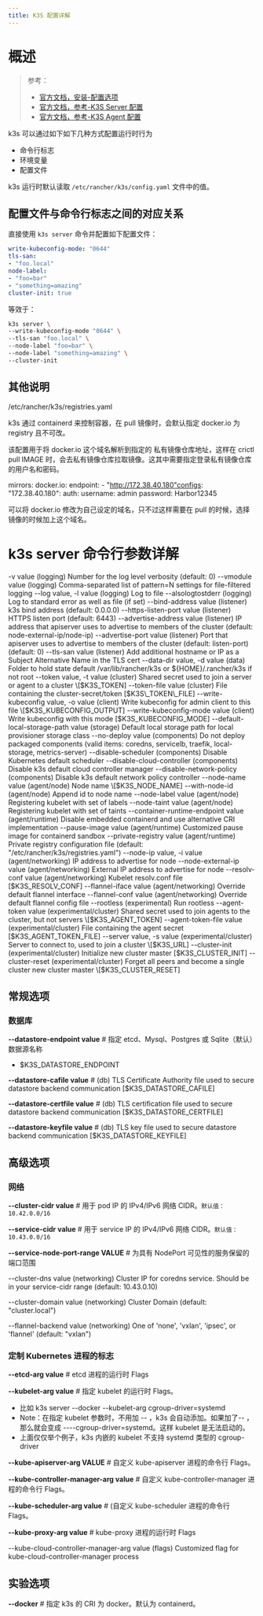 ```yaml
---
title: K3S 配置详解
---
```


# 概述

> 参考：
> - [官方文档，安装-配置选项](https://docs.k3s.io/zh/installation/configuration)
> - [官方文档，参考-K3S Server 配置](https://docs.k3s.io/reference/server-config)
> - [官方文档，参考-K3S Agent 配置](https://docs.k3s.io/reference/agent-config)

k3s 可以通过如下如下几种方式配置运行时行为

- 命令行标志
- 环境变量
- 配置文件

k3s 运行时默认读取 `/etc/rancher/k3s/config.yaml` 文件中的值。

## 配置文件与命令行标志之间的对应关系

直接使用 `k3s server` 命令并配置如下配置文件：

```yaml
write-kubeconfig-mode: "0644"  
tls-san:  
- "foo.local"  
node-label:  
- "foo=bar"  
- "something=amazing"  
cluster-init: true
```

等效于：

```bash
k3s server \  
--write-kubeconfig-mode "0644" \  
--tls-san "foo.local" \  
--node-label "foo=bar" \  
--node-label "something=amazing" \  
--cluster-init
```

## 其他说明

/etc/rancher/k3s/registries.yaml

k3s 通过 containerd 来控制容器，在 pull 镜像时，会默认指定 docker.io 为 registry 且不可改。

该配置用于将 docker.io 这个域名解析到指定的 私有镜像仓库地址，这样在 crictl pull IMAGE 时，会去私有镜像仓库拉取镜像。这其中需要指定登录私有镜像仓库的用户名和密码。

mirrors: docker.io: endpoint: - "http://172.38.40.180"configs: "172.38.40.180": auth: username: admin password: Harbor12345

可以将 docker.io 修改为自己设定的域名，只不过这样需要在 pull 的时候，选择镜像的时候加上这个域名。

# k3s server 命令行参数详解

-v value (logging) Number for the log level verbosity (default: 0)
--vmodule value (logging) Comma-separated list of pattern=N settings for file-filtered logging
--log value, -l value (logging) Log to file
--alsologtostderr (logging) Log to standard error as well as file (if set)
--bind-address value (listener) k3s bind address (default: 0.0.0.0)
--https-listen-port value (listener) HTTPS listen port (default: 6443)
--advertise-address value (listener) IP address that apiserver uses to advertise to members of the cluster (default: node-external-ip/node-ip)
--advertise-port value (listener) Port that apiserver uses to advertise to members of the cluster (default: listen-port) (default: 0)
--tls-san value (listener) Add additional hostname or IP as a Subject Alternative Name in the TLS cert
--data-dir value, -d value (data) Folder to hold state default /var/lib/rancher/k3s or ${HOME}/.rancher/k3s if not root
--token value, -t value                    (cluster) Shared secret used to join a server or agent to a cluster \[$K3S_TOKEN]
--token-file value (cluster) File containing the cluster-secret/token \[$K3S\_TOKEN\_FILE]
--write-kubeconfig value, -o value         (client) Write kubeconfig for admin client to this file \[$K3S_KUBECONFIG_OUTPUT]
--write-kubeconfig-mode value (client) Write kubeconfig with this mode \[$K3S_KUBECONFIG_MODE]
--default-local-storage-path value (storage) Default local storage path for local provisioner storage class
--no-deploy value (components) Do not deploy packaged components (valid items: coredns, servicelb, traefik, local-storage, metrics-server)
--disable-scheduler (components) Disable Kubernetes default scheduler
--disable-cloud-controller (components) Disable k3s default cloud controller manager
--disable-network-policy (components) Disable k3s default network policy controller
--node-name value (agent/node) Node name \[$K3S\_NODE\_NAME]
--with-node-id                             (agent/node) Append id to node name
--node-label value                         (agent/node) Registering kubelet with set of labels
--node-taint value                         (agent/node) Registering kubelet with set of taints
--container-runtime-endpoint value         (agent/runtime) Disable embedded containerd and use alternative CRI implementation
--pause-image value                        (agent/runtime) Customized pause image for containerd sandbox
--private-registry value                   (agent/runtime) Private registry configuration file (default: "/etc/rancher/k3s/registries.yaml")
--node-ip value, -i value                  (agent/networking) IP address to advertise for node
--node-external-ip value                   (agent/networking) External IP address to advertise for node
--resolv-conf value                        (agent/networking) Kubelet resolv.conf file \[$K3S_RESOLV_CONF]
--flannel-iface value (agent/networking) Override default flannel interface
--flannel-conf value (agent/networking) Override default flannel config file
--rootless (experimental) Run rootless
--agent-token value (experimental/cluster) Shared secret used to join agents to the cluster, but not servers \[$K3S\_AGENT\_TOKEN]
--agent-token-file value                   (experimental/cluster) File containing the agent secret \[$K3S_AGENT_TOKEN_FILE]
--server value, -s value (experimental/cluster) Server to connect to, used to join a cluster \[$K3S\_URL]
--cluster-init                             (experimental/cluster) Initialize new cluster master \[$K3S_CLUSTER_INIT]
--cluster-reset (experimental/cluster) Forget all peers and become a single cluster new cluster master \[$K3S\_CLUSTER\_RESET]

## 常规选项

### 数据库

**--datastore-endpoint value** #  指定 etcd、Mysql、Postgres 或 Sqlite（默认）数据源名称
- $K3S_DATASTORE_ENDPOINT

**--datastore-cafile value** # (db) TLS Certificate Authority file used to secure datastore backend communication \[$K3S_DATASTORE_CAFILE]

**--datastore-certfile value** # (db) TLS certification file used to secure datastore backend communication \[$K3S\_DATASTORE\_CERTFILE]

**--datastore-keyfile value** # (db) TLS key file used to secure datastore backend communication \[$K3S_DATASTORE_KEYFILE]

## 高级选项

### 网络

**--cluster-cidr value** # 用于 pod IP 的 IPv4/IPv6 网络 CIDR。`默认值：10.42.0.0/16`

**--service-cidr value** # 用于 service IP 的 IPv4/IPv6 网络 CIDR。`默认值：10.43.0.0/16`

**--service-node-port-range VALUE** # 为具有 NodePort 可见性的服务保留的端口范围

--cluster-dns value                        (networking) Cluster IP for coredns service. Should be in your service-cidr range (default: 10.43.0.10)

--cluster-domain value                     (networking) Cluster Domain (default: "cluster.local")

--flannel-backend value                    (networking) One of 'none', 'vxlan', 'ipsec', or 'flannel' (default: "vxlan")

### 定制 Kubernetes 进程的标志

**--etcd-arg value** # etcd 进程的运行时 Flags

**--kubelet-arg value** # 指定 kubelet 的运行时 Flags。

- 比如 k3s server --docker --kubelet-arg cgroup-driver=systemd
- Note：在指定 kubelet 参数时，不用加 -- ，k3s 会自动添加。如果加了-- ，那么就会变成 ----cgroup-driver=systemd。这样 kubelet 是无法启动的。
- 上面仅仅举个例子，k3s 内嵌的 kubelet 不支持 systemd 类型的 cgroup-driver

**--kube-apiserver-arg VALUE** # 自定义 kube-apiserver 进程的命令行 Flags。

**--kube-controller-manager-arg value** # 自定义 kube-controller-manager 进程的命令行 Flags。

**--kube-scheduler-arg value** # (自定义 kube-scheduler 进程的命令行 Flags。

**--kube-proxy-arg value** # kube-proxy 进程的运行时 Flags

--kube-cloud-controller-manager-arg value (flags) Customized flag for kube-cloud-controller-manager process

## 实验选项

**--docker** # 指定 k3s 的 CRI 为 docker。默认为 containerd。

